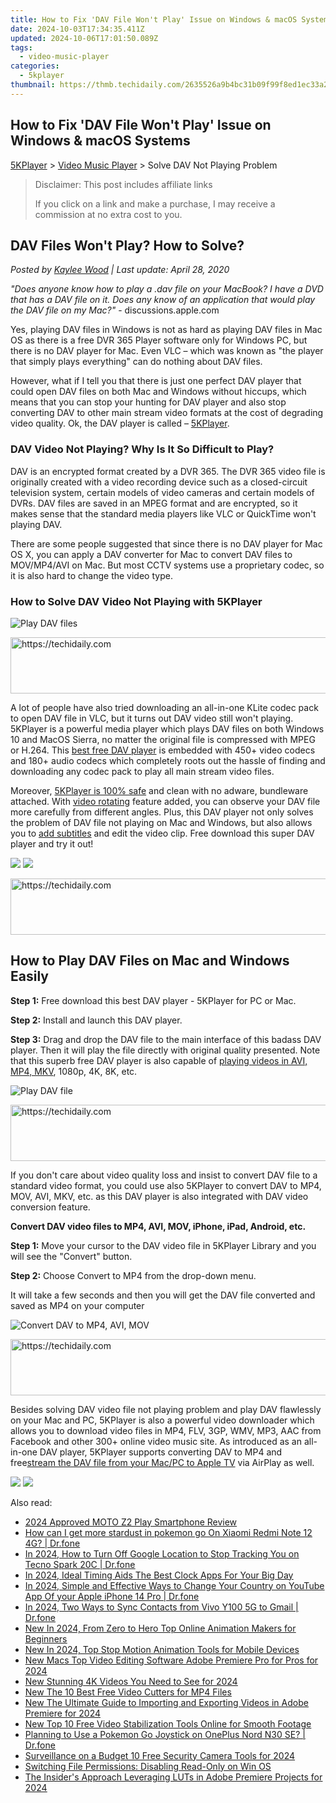 ```yaml
---
title: How to Fix 'DAV File Won't Play' Issue on Windows & macOS Systems
date: 2024-10-03T17:34:35.411Z
updated: 2024-10-06T17:01:50.089Z
tags:
  - video-music-player
categories:
  - 5kplayer
thumbnail: https://thmb.techidaily.com/2635526a9b4bc31b09f99f8ed1ec33a28f3bd1734d6693f161ca45fe2a6deac2.jpg
---
```


## How to Fix 'DAV File Won't Play' Issue on Windows & macOS Systems

[5KPlayer](https://tools.techidaily.com/5kplayer/products/) \> [Video Music Player](https://tools.techidaily.com/5kplayer/video-music-player/) \> Solve DAV Not Playing Problem

>  Disclaimer: This post includes affiliate links
>
>  If you click on a link and make a purchase, I may receive a commission at no extra cost to you.
>

## DAV Files Won't Play? How to Solve?

 _Posted by [Kaylee Wood](https://www.quora.com/profile/Amanda-Hu-21) | Last update: April 28, 2020_

_"Does anyone know how to play a .dav file on your MacBook? I have a DVD that has a DAV file on it. Does any know of an application that would play the DAV file on my Mac?"_ \- discussions.apple.com

Yes, playing DAV files in Windows is not as hard as playing DAV files in Mac OS as there is a free DVR 365 Player software only for Windows PC, but there is no DAV player for Mac. Even VLC – which was known as "the player that simply plays everything" can do nothing about DAV files. 

However, what if I tell you that there is just one perfect DAV player that could open DAV files on both Mac and Windows without hiccups, which means that you can stop your hunting for DAV player and also stop converting DAV to other main stream video formats at the cost of degrading video quality. Ok, the DAV player is called – [5KPlayer](https://tools.techidaily.com/5kplayer/products/). 

### DAV Video Not Playing? Why Is It So Difficult to Play?

DAV is an encrypted format created by a DVR 365\. The DVR 365 video file is originally created with a video recording device such as a closed-circuit television system, certain models of video cameras and certain models of DVRs. DAV files are saved in an MPEG format and are encrypted, so it makes sense that the standard media players like VLC or QuickTime won't playing DAV. 

There are some people suggested that since there is no DAV player for Mac OS X, you can apply a DAV converter for Mac to convert DAV files to MOV/MP4/AVI on Mac. But most CCTV systems use a proprietary codec, so it is also hard to change the video type. 

### How to Solve DAV Video Not Playing with 5KPlayer

![Play DAV files](https://www.5kplayer.com/video-music-player/img/5k-dav-player-308.jpg) 

<!-- affiliate ads begin -->
<a href="https://ephamedtechinc.pxf.io/c/5597632/2145009/26400" target="_top" id="2145009">
  <img src="//a.impactradius-go.com/display-ad/26400-2145009" border="0" alt="https://techidaily.com" width="728" height="90"/>
</a>
<img height="0" width="0" src="https://ephamedtechinc.pxf.io/i/5597632/2145009/26400" style="position:absolute;visibility:hidden;" border="0" />
<!-- affiliate ads end -->

A lot of people have also tried downloading an all-in-one KLite codec pack to open DAV file in VLC, but it turns out DAV video still won't playing. 5KPlayer is a powerful media player which plays DAV files on both Windows 10 and MacOS Sierra, no matter the original file is compressed with MPEG or H.264\. This [best free DAV player](https://tools.techidaily.com/5kplayer/video-music-player/) is embedded with 450+ video codecs and 180+ audio codecs which completely roots out the hassle of finding and downloading any codec pack to play all main stream video files.

Moreover, [5KPlayer is 100% safe](https://tools.techidaily.com/5kplayer/video-music-player/) and clean with no adware, bundleware attached. With [video rotating](https://tools.techidaily.com/5kplayer/video-music-player/) feature added, you can observe your DAV file more carefully from different angles. Plus, this DAV player not only solves the problem of DAV file not playing on Mac and Windows, but also allows you to [add subtitles](https://tools.techidaily.com/5kplayer/video-music-player/) and edit the video clip. Free download this super DAV player and try it out!

[![](https://www.5kplayer.com/video-music-player/../button/freedownwhitewin.png)](https://tools.techidaily.com/5kplayer/products/) [![](https://www.5kplayer.com/video-music-player/../button/freedownbackmac.png)](https://tools.techidaily.com/5kplayer/products/) 

<!-- affiliate ads begin -->
<a href="https://ephamedtechinc.pxf.io/c/5597632/2123512/26400" target="_top" id="2123512">
  <img src="//a.impactradius-go.com/display-ad/26400-2123512" border="0" alt="https://techidaily.com" width="728" height="90"/>
</a>
<img height="0" width="0" src="https://ephamedtechinc.pxf.io/i/5597632/2123512/26400" style="position:absolute;visibility:hidden;" border="0" />
<!-- affiliate ads end -->

## How to Play DAV Files on Mac and Windows Easily

**Step 1:** Free download this best DAV player - 5KPlayer for PC or Mac. 

**Step 2:** Install and launch this DAV player. 

**Step 3:** Drag and drop the DAV file to the main interface of this badass DAV player. Then it will play the file directly with original quality presented. Note that this superb free DAV player is also capable of [playing videos in AVI, MP4, MKV](https://tools.techidaily.com/5kplayer/video-music-player/), 1080p, 4K, 8K, etc.

![Play DAV file](https://www.5kplayer.com/video-music-player/img/dav-player-308.jpg) 

<!-- affiliate ads begin -->
<a href="https://appsumo.8odi.net/c/5597632/1062450/7443" target="_top" id="1062450">
  <img src="//a.impactradius-go.com/display-ad/7443-1062450" border="0" alt="https://techidaily.com" width="600" height="90"/>
</a>
<img height="0" width="0" src="https://appsumo.8odi.net/i/5597632/1062450/7443" style="position:absolute;visibility:hidden;" border="0" />
<!-- affiliate ads end -->

If you don't care about video quality loss and insist to convert DAV file to a standard video format, you could use also 5KPlayer to convert DAV to MP4, MOV, AVI, MKV, etc. as this DAV player is also integrated with DAV video conversion feature. 

**Convert DAV video files to MP4, AVI, MOV, iPhone, iPad, Android, etc.**

**Step 1:** Move your cursor to the DAV video file in 5KPlayer Library and you will see the "Convert" button.

**Step 2:** Choose Convert to MP4 from the drop-down menu.

It will take a few seconds and then you will get the DAV file converted and saved as MP4 on your computer 

![Convert DAV to MP4, AVI, MOV](https://www.5kplayer.com/video-music-player/img/dav-to-mp4-314.jpg) 

<!-- affiliate ads begin -->
<a href="https://appsumo.8odi.net/c/5597632/2112007/7443" target="_top" id="2112007">
  <img src="//a.impactradius-go.com/display-ad/7443-2112007" border="0" alt="https://techidaily.com" width="728" height="90"/>
</a>
<img height="0" width="0" src="https://appsumo.8odi.net/i/5597632/2112007/7443" style="position:absolute;visibility:hidden;" border="0" />
<!-- affiliate ads end -->

Besides solving DAV video file not playing problem and play DAV flawlessly on your Mac and PC, 5KPlayer is also a powerful video downloader which allows you to download video files in MP4, FLV, 3GP, WMV, MP3, AAC from Facebook and other 300+ online video music site. As introduced as an all-in-one DAV player, 5KPlayer supports converting DAV to MP4 and free[stream the DAV file from your Mac/PC to Apple TV](https://tools.techidaily.com/5kplayer/airplay/) via AirPlay as well.

[![](https://www.5kplayer.com/video-music-player/../button/freedownwhitewin.png)](https://tools.techidaily.com/5kplayer/products/) [![](https://www.5kplayer.com/video-music-player/../button/freedownbackmac.png)](https://tools.techidaily.com/5kplayer/products/)

<ins class="adsbygoogle"
     style="display:block"
     data-ad-format="autorelaxed"
     data-ad-client="ca-pub-7571918770474297"
     data-ad-slot="1223367746"></ins>

<ins class="adsbygoogle"
     style="display:block"
     data-ad-client="ca-pub-7571918770474297"
     data-ad-slot="8358498916"
     data-ad-format="auto"
     data-full-width-responsive="true"></ins>

<span class="atpl-alsoreadstyle">Also read:</span>
<div><ul>
<li><a href="https://article-files.techidaily.com/2024-approved-moto-z2-play-smartphone-review/"><u>2024 Approved MOTO Z2 Play Smartphone Review</u></a></li>
<li><a href="https://change-location.techidaily.com/how-can-i-get-more-stardust-in-pokemon-go-on-xiaomi-redmi-note-12-4g-drfone-by-drfone-virtual-android/"><u>How can I get more stardust in pokemon go On Xiaomi Redmi Note 12 4G? | Dr.fone</u></a></li>
<li><a href="https://android-location-track.techidaily.com/in-2024-how-to-turn-off-google-location-to-stop-tracking-you-on-tecno-spark-20c-drfone-by-drfone-virtual-android/"><u>In 2024, How to Turn Off Google Location to Stop Tracking You on Tecno Spark 20C | Dr.fone</u></a></li>
<li><a href="https://some-knowledge.techidaily.com/in-2024-ideal-timing-aids-the-best-clock-apps-for-your-big-day/"><u>In 2024, Ideal Timing Aids The Best Clock Apps For Your Big Day</u></a></li>
<li><a href="https://location-social.techidaily.com/in-2024-simple-and-effective-ways-to-change-your-country-on-youtube-app-of-your-apple-iphone-14-pro-drfone-by-drfone-virtual-ios/"><u>In 2024, Simple and Effective Ways to Change Your Country on YouTube App Of your Apple iPhone 14 Pro | Dr.fone</u></a></li>
<li><a href="https://android-transfer.techidaily.com/in-2024-two-ways-to-sync-contacts-from-vivo-y100-5g-to-gmail-drfone-by-drfone-transfer-from-android-transfer-from-android/"><u>In 2024, Two Ways to Sync Contacts from Vivo Y100 5G to Gmail | Dr.fone</u></a></li>
<li><a href="https://video-creation-software.techidaily.com/new-in-2024-from-zero-to-hero-top-online-animation-makers-for-beginners/"><u>New In 2024, From Zero to Hero Top Online Animation Makers for Beginners</u></a></li>
<li><a href="https://video-creation-software.techidaily.com/new-in-2024-top-stop-motion-animation-tools-for-mobile-devices/"><u>New In 2024, Top Stop Motion Animation Tools for Mobile Devices</u></a></li>
<li><a href="https://video-creation-software.techidaily.com/new-macs-top-video-editing-software-adobe-premiere-pro-for-pros-for-2024/"><u>New Macs Top Video Editing Software Adobe Premiere Pro for Pros for 2024</u></a></li>
<li><a href="https://video-creation-software.techidaily.com/new-stunning-4k-videos-you-need-to-see-for-2024/"><u>New Stunning 4K Videos You Need to See for 2024</u></a></li>
<li><a href="https://video-creation-software.techidaily.com/new-the-10-best-free-video-cutters-for-mp4-files/"><u>New The 10 Best Free Video Cutters for MP4 Files</u></a></li>
<li><a href="https://video-creation-software.techidaily.com/new-the-ultimate-guide-to-importing-and-exporting-videos-in-adobe-premiere-for-2024/"><u>New The Ultimate Guide to Importing and Exporting Videos in Adobe Premiere for 2024</u></a></li>
<li><a href="https://video-creation-software.techidaily.com/new-top-10-free-video-stabilization-tools-online-for-smooth-footage/"><u>New Top 10 Free Video Stabilization Tools Online for Smooth Footage</u></a></li>
<li><a href="https://android-pokemon-go.techidaily.com/planning-to-use-a-pokemon-go-joystick-on-oneplus-nord-n30-se-drfone-by-drfone-virtual-android/"><u>Planning to Use a Pokemon Go Joystick on OnePlus Nord N30 SE? | Dr.fone</u></a></li>
<li><a href="https://video-creation-software.techidaily.com/surveillance-on-a-budget-10-free-security-camera-tools-for-2024/"><u>Surveillance on a Budget 10 Free Security Camera Tools for 2024</u></a></li>
<li><a href="https://windows11.techidaily.com/switching-file-permissions-disabling-read-only-on-win-os/"><u>Switching File Permissions: Disabling Read-Only on Win OS</u></a></li>
<li><a href="https://some-guidance.techidaily.com/the-insiders-approach-leveraging-luts-in-adobe-premiere-projects-for-2024/"><u>The Insider's Approach Leveraging LUTs in Adobe Premiere Projects for 2024</u></a></li>
</ul></div>

